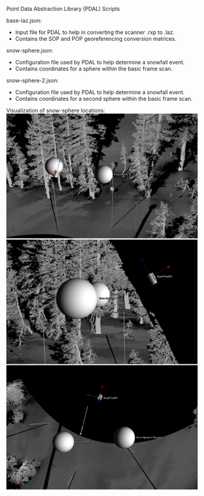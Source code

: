Point Data Abstraction Library (PDAL) Scripts

base-laz.json:
 - Input file for PDAL to help in converting the scanner .rxp to .laz.
 - Contains the SOP and POP georeferencing conversion matrices.

snow-sphere.json:
 - Configuration file used by PDAL to help determine a snowfall event.
 - Contains coordinates for a sphere within the basic frame scan.

snow-sphere-2.json:
 - Configuration file used by PDAL to help determine a snowfall event.
 - Contains coordinates for a second sphere within the basic frame scan.

Visualization of snow-sphere locations:
 ![](https://github.com/CRREL/Mammoth-A-TLS/blob/master/Images/snow-spheres-1.png)
 ![](https://github.com/CRREL/Mammoth-A-TLS/blob/master/Images/snow-spheres-2.png)
 ![](https://github.com/CRREL/Mammoth-A-TLS/blob/master/Images/snow-spheres-3.png)

